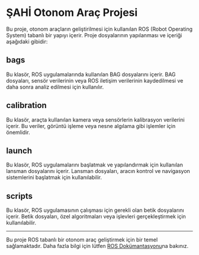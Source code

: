 # ŞAHİ Otonom Araç Projesi
Bu proje, otonom araçların geliştirilmesi için kullanılan ROS (Robot Operating System) tabanlı bir yapıyı içerir. Proje dosyalarının yapılanması ve içeriği aşağıdaki gibidir:

## bags

Bu klasör, ROS uygulamalarında kullanılan BAG dosyalarını içerir. BAG dosyaları, sensör verilerinin veya ROS iletişim verilerinin kaydedilmesi ve daha sonra analiz edilmesi için kullanılır.

## calibration

Bu klasör, araçta kullanılan kamera veya sensörlerin kalibrasyon verilerini içerir. Bu veriler, görüntü işleme veya nesne algılama gibi işlemler için önemlidir.

## launch

Bu klasör, ROS uygulamalarını başlatmak ve yapılandırmak için kullanılan lansman dosyalarını içerir. Lansman dosyaları, aracın kontrol ve navigasyon sistemlerini başlatmak için kullanılabilir.

## scripts

Bu klasör, ROS uygulamasının çalışması için gerekli olan betik dosyalarını içerir. Betik dosyaları, özel algoritmaları veya işlevleri gerçekleştirmek için kullanılabilir.

---

Bu proje ROS tabanlı bir otonom araç geliştirmek için bir temel sağlamaktadır. Daha fazla bilgi için lütfen [ROS Dokümantasyonu](http://wiki.ros.org/)na bakınız.
